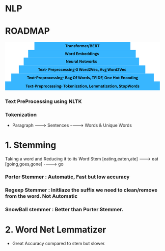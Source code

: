 # NLP
# ROADMAP 

<img src="images/roadmap.png">



### Text PreProcessing using NLTK

### Tokenization 
- Paragraph ---> Sentences ----> Words & Unique Words
  
# 1. Stemming
Taking a word and Reducing it to its Word Stem
[eating,eaten,ate] ---> eat
[going,goes,gone] ----> go

### Porter Stemmer : Automatic, Fast but low accuracy
### Regexp Stemmer : Initliaze the suffix we need to clean/remove from the word. Not Automatic
### SnowBall stemmer : Better than Porter Stemmer. 


# 2. Word Net Lemmatizer
- Great Accuracy compared to stem but slower.
